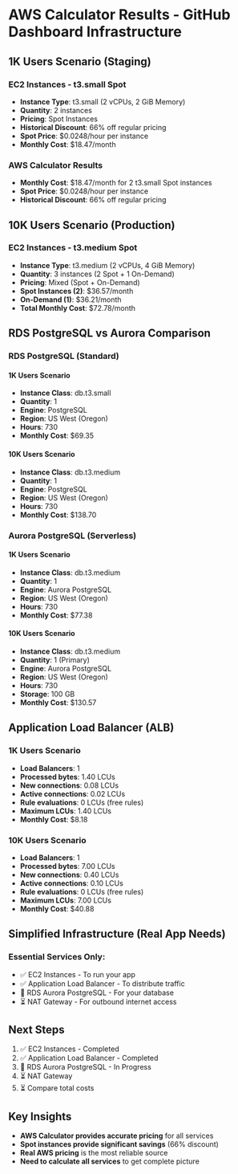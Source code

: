# AWS Calculator Results - GitHub Dashboard Infrastructure

## 1K Users Scenario (Staging)

### EC2 Instances - t3.small Spot

- **Instance Type**: t3.small (2 vCPUs, 2 GiB Memory)
- **Quantity**: 2 instances
- **Pricing**: Spot Instances
- **Historical Discount**: 66% off regular pricing
- **Spot Price**: $0.0248/hour per instance
- **Monthly Cost**: $18.47/month

### AWS Calculator Results

- **Monthly Cost**: $18.47/month for 2 t3.small Spot instances
- **Spot Price**: $0.0248/hour per instance
- **Historical Discount**: 66% off regular pricing

## 10K Users Scenario (Production)

### EC2 Instances - t3.medium Spot

- **Instance Type**: t3.medium (2 vCPUs, 4 GiB Memory)
- **Quantity**: 3 instances (2 Spot + 1 On-Demand)
- **Pricing**: Mixed (Spot + On-Demand)
- **Spot Instances (2)**: $36.57/month
- **On-Demand (1)**: $36.21/month
- **Total Monthly Cost**: $72.78/month

## RDS PostgreSQL vs Aurora Comparison

### RDS PostgreSQL (Standard)

#### 1K Users Scenario

- **Instance Class**: db.t3.small
- **Quantity**: 1
- **Engine**: PostgreSQL
- **Region**: US West (Oregon)
- **Hours**: 730
- **Monthly Cost**: $69.35

#### 10K Users Scenario

- **Instance Class**: db.t3.medium
- **Quantity**: 1
- **Engine**: PostgreSQL
- **Region**: US West (Oregon)
- **Hours**: 730
- **Monthly Cost**: $138.70

### Aurora PostgreSQL (Serverless)

#### 1K Users Scenario

- **Instance Class**: db.t3.medium
- **Quantity**: 1
- **Engine**: Aurora PostgreSQL
- **Region**: US West (Oregon)
- **Hours**: 730
- **Monthly Cost**: $77.38

#### 10K Users Scenario

- **Instance Class**: db.t3.medium
- **Quantity**: 1 (Primary)
- **Engine**: Aurora PostgreSQL
- **Region**: US West (Oregon)
- **Hours**: 730
- **Storage**: 100 GB
- **Monthly Cost**: $130.57

## Application Load Balancer (ALB)

### 1K Users Scenario

- **Load Balancers**: 1
- **Processed bytes**: 1.40 LCUs
- **New connections**: 0.08 LCUs
- **Active connections**: 0.02 LCUs
- **Rule evaluations**: 0 LCUs (free rules)
- **Maximum LCUs**: 1.40 LCUs
- **Monthly Cost**: $8.18

### 10K Users Scenario

- **Load Balancers**: 1
- **Processed bytes**: 7.00 LCUs
- **New connections**: 0.40 LCUs
- **Active connections**: 0.10 LCUs
- **Rule evaluations**: 0 LCUs (free rules)
- **Maximum LCUs**: 7.00 LCUs
- **Monthly Cost**: $40.88

## Simplified Infrastructure (Real App Needs)

### Essential Services Only:

- ✅ EC2 Instances - To run your app
- ✅ Application Load Balancer - To distribute traffic
- 🔄 RDS Aurora PostgreSQL - For your database
- ⏳ NAT Gateway - For outbound internet access

## Next Steps

1. ✅ EC2 Instances - Completed
2. ✅ Application Load Balancer - Completed
3. 🔄 RDS Aurora PostgreSQL - In Progress
4. ⏳ NAT Gateway
5. ⏳ Compare total costs

## Key Insights

- **AWS Calculator provides accurate pricing** for all services
- **Spot instances provide significant savings** (66% discount)
- **Real AWS pricing** is the most reliable source
- **Need to calculate all services** to get complete picture
